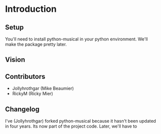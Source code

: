 # Introduction

## Setup

You'll need to install python-musical in your python environment. We'll make
the package pretty later.

## Vision

## Contributors

*   Jollyhrothgar (Mike Beaumier)
*   RickyM (Ricky Mier)

## Changelog

I've (Jollyhrothgar) forked python-musical because it hasn't been updated in
four years. Its now part of the project code. Later, we'll have to 
